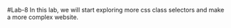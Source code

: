 #Lab-8
In this lab, we will start exploring more css class selectors and make a more complex website.
